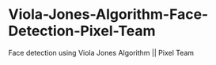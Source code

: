 # Viola-Jones-Algorithm-Face-Detection-Pixel-Team
Face detection using Viola Jones Algorithm || Pixel Team
